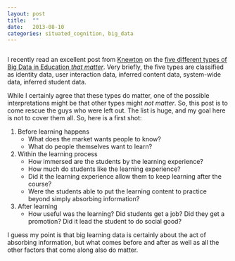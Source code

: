 ```yaml
---
layout: post
title:  ""
date:   2013-08-10
categories: situated_cognition, big_data
---
```


![]()

I recently read an excellent post from [Knewton]() on the [five different types of Big Data in Education *that matter*](http://www.knewton.com/blog/knewton/from-jose/2013/07/18/big-data-in-education/?utm_medium=email&utm_campaign=July+newsletter+New&utm_content=July+newsletter+New+CID_1e4db5006f527cdc859264e27cfc7e06&utm_source=Knewton+Newsletter&utm_term=Read+more#more). Very briefly, the five types are classified as identity data, user interaction data, inferred content data, system-wide data, inferred student data.

While I certainly agree that these types do matter, one of the possible interpretations might be that other types might *not matter*. So, this post is to come rescue the guys who were left out. 
The list is huge, and my goal here is not to cover them all. So, here is a first shot:

1. Before learning happens
    * What does the market wants people to know?
    * What do people themselves want to learn?
2. Within the learning process
    * How immersed are the students by the learning experience?
    * How much do students like the learning experience?
    * Did it the learning experience allow them to keep learning after the course?
    * Were the students able to put the learning content to practice beyond simply absorbing information?
3. After learning
    * How useful was the learning? Did students get a job? Did they get a promotion? Did it lead the student to do social good?

I guess my point is that big learning data is certainly about the act of absorbing information, but what comes before and after as well as all the other factors that come along also do matter.